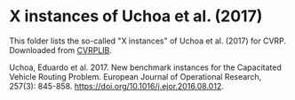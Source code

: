 # X instances of Uchoa et al. (2017)

This folder lists the so-called "X instances" of Uchoa et al. (2017) for CVRP.
Downloaded from [CVRPLIB](http://vrp.atd-lab.inf.puc-rio.br/index.php/en/).

Uchoa, Eduardo et al. 2017. New benchmark instances for the Capacitated 
Vehicle Routing Problem. European Journal of Operational Research, 257(3): 
845-858. https://doi.org/10.1016/j.ejor.2016.08.012.
